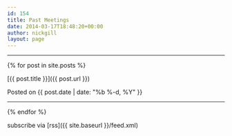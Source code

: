 ```yaml
---
id: 154
title: Past Meetings
date: 2014-03-17T18:48:20+00:00
author: nickgill
layout: page
---
```


---

{% for post in site.posts %}

[{{ post.title }}]({{ post.url }})

Posted on {{ post.date | date: "%b %-d, %Y" }}

---

{% endfor %}

subscribe via [rss]({{ site.baseurl }}/feed.xml)
